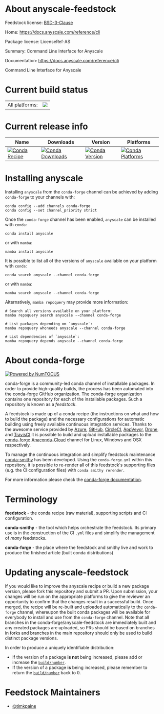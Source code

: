About anyscale-feedstock
========================

Feedstock license: [BSD-3-Clause](https://github.com/conda-forge/anyscale-feedstock/blob/main/LICENSE.txt)

Home: https://docs.anyscale.com/reference/cli

Package license: LicenseRef-AS

Summary: Command Line Interface for Anyscale

Documentation: https://docs.anyscale.com/reference/cli

Command Line Interface for Anyscale

Current build status
====================


<table><tr><td>All platforms:</td>
    <td>
      <a href="https://dev.azure.com/conda-forge/feedstock-builds/_build/latest?definitionId=20714&branchName=main">
        <img src="https://dev.azure.com/conda-forge/feedstock-builds/_apis/build/status/anyscale-feedstock?branchName=main">
      </a>
    </td>
  </tr>
</table>

Current release info
====================

| Name | Downloads | Version | Platforms |
| --- | --- | --- | --- |
| [![Conda Recipe](https://img.shields.io/badge/recipe-anyscale-green.svg)](https://anaconda.org/conda-forge/anyscale) | [![Conda Downloads](https://img.shields.io/conda/dn/conda-forge/anyscale.svg)](https://anaconda.org/conda-forge/anyscale) | [![Conda Version](https://img.shields.io/conda/vn/conda-forge/anyscale.svg)](https://anaconda.org/conda-forge/anyscale) | [![Conda Platforms](https://img.shields.io/conda/pn/conda-forge/anyscale.svg)](https://anaconda.org/conda-forge/anyscale) |

Installing anyscale
===================

Installing `anyscale` from the `conda-forge` channel can be achieved by adding `conda-forge` to your channels with:

```
conda config --add channels conda-forge
conda config --set channel_priority strict
```

Once the `conda-forge` channel has been enabled, `anyscale` can be installed with `conda`:

```
conda install anyscale
```

or with `mamba`:

```
mamba install anyscale
```

It is possible to list all of the versions of `anyscale` available on your platform with `conda`:

```
conda search anyscale --channel conda-forge
```

or with `mamba`:

```
mamba search anyscale --channel conda-forge
```

Alternatively, `mamba repoquery` may provide more information:

```
# Search all versions available on your platform:
mamba repoquery search anyscale --channel conda-forge

# List packages depending on `anyscale`:
mamba repoquery whoneeds anyscale --channel conda-forge

# List dependencies of `anyscale`:
mamba repoquery depends anyscale --channel conda-forge
```


About conda-forge
=================

[![Powered by
NumFOCUS](https://img.shields.io/badge/powered%20by-NumFOCUS-orange.svg?style=flat&colorA=E1523D&colorB=007D8A)](https://numfocus.org)

conda-forge is a community-led conda channel of installable packages.
In order to provide high-quality builds, the process has been automated into the
conda-forge GitHub organization. The conda-forge organization contains one repository
for each of the installable packages. Such a repository is known as a *feedstock*.

A feedstock is made up of a conda recipe (the instructions on what and how to build
the package) and the necessary configurations for automatic building using freely
available continuous integration services. Thanks to the awesome service provided by
[Azure](https://azure.microsoft.com/en-us/services/devops/), [GitHub](https://github.com/),
[CircleCI](https://circleci.com/), [AppVeyor](https://www.appveyor.com/),
[Drone](https://cloud.drone.io/welcome), and [TravisCI](https://travis-ci.com/)
it is possible to build and upload installable packages to the
[conda-forge](https://anaconda.org/conda-forge) [Anaconda-Cloud](https://anaconda.org/)
channel for Linux, Windows and OSX respectively.

To manage the continuous integration and simplify feedstock maintenance
[conda-smithy](https://github.com/conda-forge/conda-smithy) has been developed.
Using the ``conda-forge.yml`` within this repository, it is possible to re-render all of
this feedstock's supporting files (e.g. the CI configuration files) with ``conda smithy rerender``.

For more information please check the [conda-forge documentation](https://conda-forge.org/docs/).

Terminology
===========

**feedstock** - the conda recipe (raw material), supporting scripts and CI configuration.

**conda-smithy** - the tool which helps orchestrate the feedstock.
                   Its primary use is in the construction of the CI ``.yml`` files
                   and simplify the management of *many* feedstocks.

**conda-forge** - the place where the feedstock and smithy live and work to
                  produce the finished article (built conda distributions)


Updating anyscale-feedstock
===========================

If you would like to improve the anyscale recipe or build a new
package version, please fork this repository and submit a PR. Upon submission,
your changes will be run on the appropriate platforms to give the reviewer an
opportunity to confirm that the changes result in a successful build. Once
merged, the recipe will be re-built and uploaded automatically to the
`conda-forge` channel, whereupon the built conda packages will be available for
everybody to install and use from the `conda-forge` channel.
Note that all branches in the conda-forge/anyscale-feedstock are
immediately built and any created packages are uploaded, so PRs should be based
on branches in forks and branches in the main repository should only be used to
build distinct package versions.

In order to produce a uniquely identifiable distribution:
 * If the version of a package **is not** being increased, please add or increase
   the [``build/number``](https://docs.conda.io/projects/conda-build/en/latest/resources/define-metadata.html#build-number-and-string).
 * If the version of a package **is** being increased, please remember to return
   the [``build/number``](https://docs.conda.io/projects/conda-build/en/latest/resources/define-metadata.html#build-number-and-string)
   back to 0.

Feedstock Maintainers
=====================

* [@timkpaine](https://github.com/timkpaine/)

